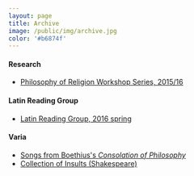 ```yaml
---
layout: page
title: Archive
image: /public/img/archive.jpg
color: '#b6874f'
---
```




#### Research

 <ul><li> <a href="{{ site.baseurl }}/public/archive/Religion">Philosophy of Religion Workshop Series, 2015/16</a></li></ul>

#### Latin Reading Group
<ul><li> <a href="{{ site.baseurl }}/public/archive/2016-01-10-Spring-schedule">Latin Reading Group, 2016 spring</a></li></ul>


#### Varia
<ul><li> <a href="{{ site.baseurl }}/public/archive/2016-04-28-Boethius">Songs from Boethius's <i>Consolation of Philosophy</i> <i class="fa fa-link"></i></a></li>
<li> <a href="{{ site.baseurl }}/public/archive/2016-04-23-Shakespeare">Collection of Insults (Shakespeare) <i class="fa fa-link"></i></a></li>
</ul>
